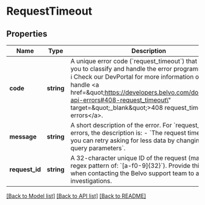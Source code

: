 # RequestTimeout

## Properties
Name | Type | Description | Notes
------------ | ------------- | ------------- | -------------
**code** | **string** | A unique error code (&#x60;request_timeout&#x60;) that allows you to classify and handle the error programmatically.   ℹ️ Check our DevPortal for more information on how to handle &lt;a href&#x3D;\&quot;https://developers.belvo.com/docs/belvo-api-errors#408-request_timeout\&quot; target&#x3D;\&quot;_blank\&quot;&gt;408 request_timeout errors&lt;/a&gt;. | [optional] 
**message** | **string** | A short description of the error.    For &#x60;request_timeout&#x60; errors, the description is:      - &#x60;The request timed out, you can retry asking for less data by changing your query parameters&#x60;. | [optional] 
**request_id** | **string** | A 32-character unique ID of the request (matching a regex pattern of: &#x60;[a-f0-9]{32}&#x60;). Provide this ID when contacting the Belvo support team to accelerate investigations. | [optional] 

[[Back to Model list]](../../README.md#documentation-for-models) [[Back to API list]](../../README.md#documentation-for-api-endpoints) [[Back to README]](../../README.md)

